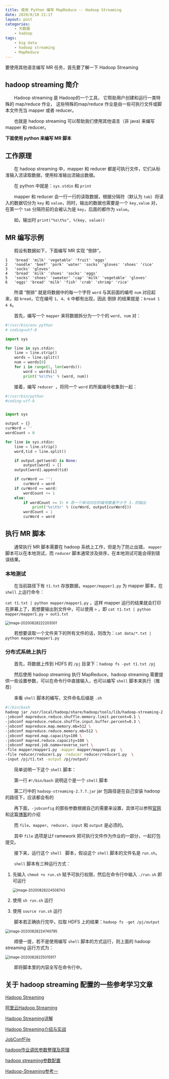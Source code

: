 ```yaml
---
title: 使用 Python 编写 MapReduce -- Hadoop Streaming
date: 2020/8/18 21:17
layout: post
categories:
    - 大数据
    - hadoop
tags:
    - big data
    - hadoop streaming
    - MapReduce
---
```


要使用其他语言编写 MR 任务，首先要了解一下 Hadoop Streaming

##  hadoop streaming 简介

&emsp;&emsp;Hadoop streaming 是 Hadoop的一个工具， 它帮助用户创建和运行一类特殊的 map/reduce 作业， 这些特殊的map/reduce 作业是由一些可执行文件或脚本文件充当 mapper 或者 reducer。

&emsp;&emsp;也就是 hadoop streaming 可以帮助我们使用其他语言（非 java) 来编写 mapper 和 reducer。



**下面使用 python 来编写 MR 脚本**

## 工作原理

&emsp;&emsp;在 hadoop streaming 中，mapper 和 reducer 都是可执行文件，它们从标准输入流读取数据，使用标准输出流输出数据。

&emsp;&emsp;在 python 中就是：`sys.stdin` 和 `print`

&emsp;&emsp;mapper 和 reducer 会一行一行的读取数据，根据分隔符（默认为 `tab`）将读入的数据切分为 `key` 和 `value`，同时，输出的数据也需要是一个 `key,value` 对，在第一个 `tab` 分隔符前的会被认为是 `key`，后面的都作为 `value`。

&emsp;&emsp;如，输出时 `print("%s\t%s", %(key, value))`

## MR 编写示例

&emsp;&emsp;假设有数据如下，下面编写 MR 实现 “倒排”。

```
1	'bread' 'milk' 'vegetable' 'fruit' 'eggs'
2	'noodle' 'beef' 'pork' 'water' 'socks' 'gloves' 'shoes' 'rice'
3	'socks' 'gloves'
4	'bread' 'milk' 'shoes' 'socks' 'eggs'
5	'socks' 'shoes' 'sweater' 'cap' 'milk' 'vegetable' 'gloves'
6	'eggs' 'bread' 'milk' 'fish' 'crab' 'shrimp' 'rice'
```

&emsp;&emsp;所谓 “倒排” 就是将数据中的每一个字符 `word` 与其前面的编号 `num` 对应起来，如 `bread`，它在编号 `1`、`4`、`6` 中都有出现，因此 倒排 的结果就是：`bread 1 4 6`。



&emsp;&emsp;首先，编写一个 `mapper` 来将数据拆分为一个个的 `word, num` 对：

```python
#!/usr/bin/env python
# coding=utf-8

import sys

for line in sys.stdin:
    line = line.strip()
    words = line.split()
    num = words[0]
    for i in range(1, len(words)):
        word = words[i]
        print('%s\t%s' % (word, num))

```

&emsp;&emsp;接着，编写 `reducer `，将同一个 `word` 的所属编号收集到一起：

```python
#!/usr/bin/python
#coding:utf-8


import sys

output = {}
curWord = ''
wordCount = 0

for line in sys.stdin:
    line = line.strip()
    word,tid = line.split()

    if output.get(word) is None:
        output[word] = []
    output[word].append(tid)

    if curWord == '':
        curWord = word
    if curWord == word:
        wordCount += 1
    else:
        if wordCount >= 3: # 若一个单词对应的编号数量不少于 3，则输出
            print('%s\t%r' % (curWord, output[curWord]))
        wordCount = 1
        curWord = word
```

## 执行 MR 脚本

&emsp;&emsp;通常执行 MR 脚本需要在 hadoop 系统上工作，但是为了防止出错， `mapper` 脚本可以在本地测试，而 `reducer` 脚本通常涉及排序，在本地测试可能会得到错误结果。

### 本地测试

&emsp;&emsp;在当前路径下有 `t1.txt` 存放数据，`mapper/mapper1.py` 为 mapper 脚本，在 `shell` 上运行命令：

`cat t1.txt | python mapper/mapper1.py` ，这样 mapper 运行的结果就会打印在屏幕上了，若想要输出到文件中，可以使用 `>` ，即 `cat t1.txt | python mapper/mapper1.py > out1.txt`

<img src="https://i.loli.net/2020/09/11/iXvlZ6Tx2MoReJs.png" alt="image-20200828222203501" style="zoom:80%;" />

&emsp;&emsp;若想要读取一个文件夹下的所有文件的话，则改为：`cat data/*.txt | python mapper/mapper1.py` 

### 分布式系统上执行

&emsp;&emsp;首先，将数据上传到 HDFS 的 `/pj` 目录下：`hadoop fs -put t1.txt /pj`



&emsp;&emsp;然后使用 hadoop streaming 执行 MapReduce，hadoop streaming 需要提供一些设置参数，可以在命令行中直接输入，也可以编写 `shell` 脚本来执行（推荐）

&emsp;&emsp;来看 `shell` 脚本的编写，文件命名后缀是 `.sh`

```sh
#!/bin/bash
hadoop jar /usr/local/hadoop/share/hadoop/tools/lib/hadoop-streaming-2.7.7.jar \
-jobconf mapreduce.reduce.shuffle.memory.limit.percent=0.1 \
-jobconf mapreduce.reduce.shuffle.input.buffer.percent=0.3 \
-jobconf mapreduce.map.memory.mb=512 \
-jobconf mapreduce.reduce.memory.mb=512 \
-jobconf mapred.map.capacity=100 \
-jobconf mapred.reduce.capacity=100 \
-jobconf mapred.job.name=reverse_sort \
-file mapper/mapper1.py -mapper mapper/mapper1.py  \
-file reducer/reducer1.py -reducer reducer/reducer1.py  \
-input /pj/t1.txt -output /pj/output/
```

&emsp;&emsp;简单说明一下这个 `shell` 脚本：

&emsp;&emsp;第一行 `#!/bin/bash` 说明这个是一个 `shell` 脚本

&emsp;&emsp;第二行中的 `hadoop-streaming-2.7.7.jar` jar 包路径是在自己安装 hadoop 的路径下，应该都会有的

&emsp;&emsp;再下面，`-jobconfig` 的那些参数根据自己的需要来设置，具体可以参照[官网](https://cwiki.apache.org/confluence/display/HADOOP2/JobConfFile) 和这篇[博客](https://www.jianshu.com/p/1b69df99d949)的介绍

&emsp;&emsp;而 `file`、`mapper`、`reducer`、`input` 和 `output` 是必须的。

&emsp;&emsp;其中 `file` 选项是让f ramework 把可执行文件作为作业的一部分，一起打包提交。



&emsp;&emsp;接下来，运行这个 `shell ` 脚本，假设这个 `shell` 脚本的文件名是 `run.sh`。

&emsp;&emsp;`shell` 脚本有三种运行方式：

1. 先输入 `chmod +x run.sh` 赋予可执行权限，然后在命令行中输入 `./run.sh` 即可运行

   <img src="https://i.loli.net/2020/09/11/1SlUOAciyk4GLhK.png" alt="image-20200828224508743" style="zoom:80%;" />

2. 使用 `sh run.sh` 运行

3. 使用 `source run.sh` 运行


&emsp;&emsp;脚本若正确执行完毕，拉取 HDFS 上的结果：`hadoop fs -get /pj/output`

   <img src="https://i.loli.net/2020/09/11/kIN7CSXZxvsniMp.png" alt="image-20200828224740795" style="zoom:80%;" />


&emsp;&emsp;顺便一提，若不是使用编写 `shell` 脚本的方式运行，则上面的 hadoop streaming 运行方式为：

<img src="https://i.loli.net/2020/09/11/G4fhzH6aeVMjX8E.png" alt="image-20200828225015917" style="zoom:80%;" />

&emsp;&emsp;即将脚本里的内容全写在命令行中。



## 关于 hadoop streaming 配置的一些参考学习文章

[Hadoop Streaming](http://hadoop.apache.org/docs/r1.0.4/cn/streaming.html)

[阿里云Hadoop Streaming](https://help.aliyun.com/document_detail/44024.html?spm=a2c4g.11186623.6.914.162d19d6A0ZelV)

[Hadoop Streaming详解](https://www.cnblogs.com/shay-zhangjin/p/7714868.html)

[Hadoop Streaming介绍与实战](https://blog.csdn.net/Alanyungz/article/details/106767668)

[JobConfFile](https://cwiki.apache.org/confluence/display/HADOOP2/JobConfFile) 

[hadoop作业调优参数整理及原理](http://www.uml.org.cn/zjjs/201205303.asp)

[hadoop streaming参数配置](https://blog.csdn.net/loveblair1990/article/details/53608293)

[Hadoop-Streaming参考一](https://www.jianshu.com/p/1b69df99d949)